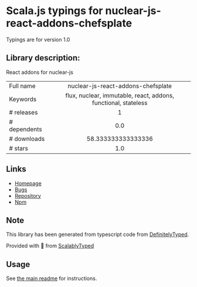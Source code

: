 
# Scala.js typings for nuclear-js-react-addons-chefsplate

Typings are for version 1.0

## Library description:
React addons for nuclear-js

|                    |                 |
| ------------------ | :-------------: |
| Full name          | nuclear-js-react-addons-chefsplate |
| Keywords           | flux, nuclear, immutable, react, addons, functional, stateless |
| # releases         | 1 |
| # dependents       | 0.0 |
| # downloads        | 58.333333333333336 |
| # stars            | 1.0 |

## Links
- [Homepage](https://github.com/chefsplate/nuclear-js-react-addons)
- [Bugs](https://github.com/chefsplate/nuclear-js-react-addons/issues)
- [Repository](https://github.com/chefsplate/nuclear-js-react-addons)
- [Npm](https://www.npmjs.com/package/nuclear-js-react-addons-chefsplate)
    


## Note
This library has been generated from typescript code from [DefinitelyTyped](https://definitelytyped.org).

Provided with :purple_heart: from [ScalablyTyped](https://github.com/oyvindberg/ScalablyTyped)

## Usage
See [the main readme](../../readme.md) for instructions.



